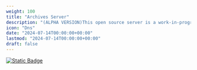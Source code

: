 ```yaml
---
weight: 100
title: "Archives Server"
description: "(ALPHA VERSION)This open source server is a work-in-progress data library, containing Android Universe and Netrunner source material."
icon: "Dns"
date: "2024-07-14T00:00:00+00:00"
lastmod: "2024-07-14T00:00:00+00:00"
draft: false
---
```

[![Static Badge](https://img.shields.io/badge/Archives_Server-ALPHA-blue?style=flat)](https://archivesserver.github.io)
